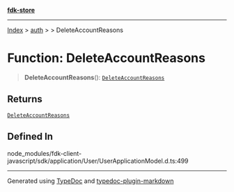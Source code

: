 [**fdk-store**](../../../README.md)
***

[Index](../../../API.md) > [auth](../../README.md) > [<internal>](../README.md) > DeleteAccountReasons

# Function: DeleteAccountReasons

> **DeleteAccountReasons**(): [`DeleteAccountReasons`](../type-aliases/type-alias.DeleteAccountReasons.md)

## Returns

[`DeleteAccountReasons`](../type-aliases/type-alias.DeleteAccountReasons.md)

## Defined In

node\_modules/fdk-client-javascript/sdk/application/User/UserApplicationModel.d.ts:499

***
Generated using [TypeDoc](https://typedoc.org/) and [typedoc-plugin-markdown](https://www.npmjs.com/package/typedoc-plugin-markdown)
